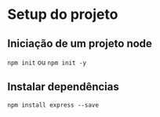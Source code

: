 # Setup do projeto

## Iniciação de um projeto node
`npm init` ou `npm init -y`

## Instalar dependências
`npm install express --save`